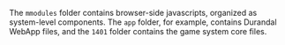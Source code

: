 The `mmodules` folder contains browser-side javascripts, organized as system-level components. The `app` folder, for example, contains Durandal WebApp files, and the `1401` folder contains the game system core files.
